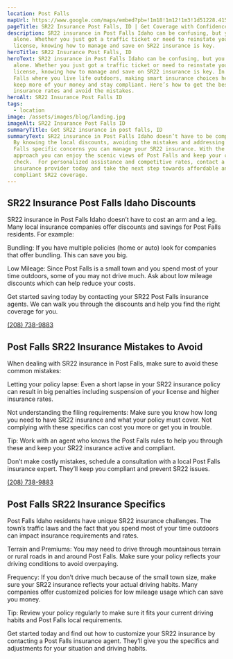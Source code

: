 ```yaml
---
location: Post Falls
mapUrl: https://www.google.com/maps/embed?pb=!1m18!1m12!1m3!1d51228.415383441476!2d-116.93601507893842!3d47.72837423497151!2m3!1f0!2f0!3f0!3m2!1i1024!2i768!4f13.1!3m3!1m2!1s0x5361c2648bf35629%3A0x52b4e672f0737da4!2sPost%20Falls%2C%20ID%2083854%2C%20USA!5e0!3m2!1sen!2sca!4v1725686975143!5m2!1sen!2sca
pageTitle: SR22 Insurance Post Falls, ID | Get Coverage with Confidence
description: SR22 insurance in Post Falls Idaho can be confusing, but you’re not
  alone. Whether you just got a traffic ticket or need to reinstate your
  license, knowing how to manage and save on SR22 insurance is key.
heroTitle: SR22 Insurance Post Falls, ID
heroText: SR22 insurance in Post Falls Idaho can be confusing, but you’re not
  alone. Whether you just got a traffic ticket or need to reinstate your
  license, knowing how to manage and save on SR22 insurance is key. In Post
  Falls where you live life outdoors, making smart insurance choices helps you
  keep more of your money and stay compliant. Here’s how to get the best SR22
  insurance rates and avoid the mistakes.
heroAlt: SR22 Insurance Post Falls ID
tags:
  - location
image: /assets/images/blog/landing.jpg
imageAlt: SR22 Insurance Post Falls ID
summaryTitle: Get SR22 insurance in post falls, ID
summaryText: SR22 insurance in Post Falls Idaho doesn’t have to be complicated.
  By knowing the local discounts, avoiding the mistakes and addressing Post
  Falls specific concerns you can manage your SR22 insurance. With the right
  approach you can enjoy the scenic views of Post Falls and keep your costs in
  check.  For personalized assistance and competitive rates, contact a local
  insurance provider today and take the next step towards affordable and
  compliant SR22 coverage.
---
```

## SR22 Insurance Post Falls Idaho Discounts

SR22 insurance in Post Falls Idaho doesn’t have to cost an arm and a leg. Many local insurance companies offer discounts and savings for Post Falls residents. For example:

Bundling: If you have multiple policies (home or auto) look for companies that offer bundling. This can save you big.

Low Mileage: Since Post Falls is a small town and you spend most of your time outdoors, some of you may not drive much. Ask about low mileage discounts which can help reduce your costs.

Get started saving today by contacting your SR22 Post Falls insurance agents. We can walk you through the discounts and help you find the right coverage for you.

[(208) 738-9883](tel:208-738-9883)

## Post Falls SR22 Insurance Mistakes to Avoid

When dealing with SR22 insurance in Post Falls, make sure to avoid these common mistakes:

Letting your policy lapse: Even a short lapse in your SR22 insurance policy can result in big penalties including suspension of your license and higher insurance rates.

Not understanding the filing requirements: Make sure you know how long you need to have SR22 insurance and what your policy must cover. Not complying with these specifics can cost you more or get you in trouble.

Tip: Work with an agent who knows the Post Falls rules to help you through these and keep your SR22 insurance active and compliant.

Don’t make costly mistakes, schedule a consultation with a local Post Falls insurance expert. They’ll keep you compliant and prevent SR22 issues.

[(208) 738-9883](tel:208-738-9883)

## Post Falls SR22 Insurance Specifics

Post Falls Idaho residents have unique SR22 insurance challenges. The town’s traffic laws and the fact that you spend most of your time outdoors can impact insurance requirements and rates.

Terrain and Premiums: You may need to drive through mountainous terrain or rural roads in and around Post Falls. Make sure your policy reflects your driving conditions to avoid overpaying.

Frequency: If you don’t drive much because of the small town size, make sure your SR22 insurance reflects your actual driving habits. Many companies offer customized policies for low mileage usage which can save you money.

Tip: Review your policy regularly to make sure it fits your current driving habits and Post Falls local requirements.

Get started today and find out how to customize your SR22 insurance by contacting a Post Falls insurance agent. They’ll give you the specifics and adjustments for your situation and driving habits.
